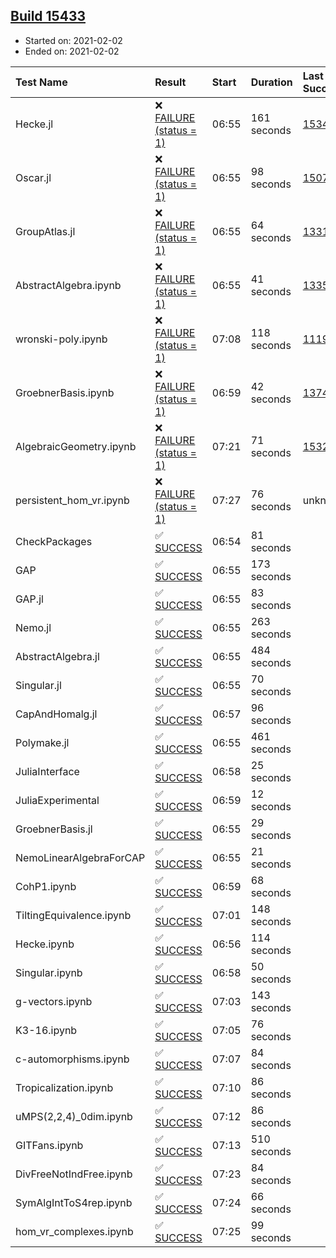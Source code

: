 ## [Build 15433](https://oscarci.mathematik.uni-kl.de/job/oscar/15433/)

* Started on: 2021-02-02
* Ended on: 2021-02-02

| Test Name    | Result | Start | Duration | Last Success | First Failure |
|:-------------|:-------|:------|:---------|:-------------|:--------------|
| Hecke.jl | ❌ [FAILURE (status = 1)](https://oscarci.mathematik.uni-kl.de/job/oscar/15433/artifact/logs/build-15433/Hecke.jl.log) | 06:55 | 161 seconds | [15344](https://oscarci.mathematik.uni-kl.de/job/oscar/15344/) | [15348](https://oscarci.mathematik.uni-kl.de/job/oscar/15348/) |
| Oscar.jl | ❌ [FAILURE (status = 1)](https://oscarci.mathematik.uni-kl.de/job/oscar/15433/artifact/logs/build-15433/Oscar.jl.log) | 06:55 | 98 seconds | [15079](https://oscarci.mathematik.uni-kl.de/job/oscar/15079/) | [15080](https://oscarci.mathematik.uni-kl.de/job/oscar/15080/) |
| GroupAtlas.jl | ❌ [FAILURE (status = 1)](https://oscarci.mathematik.uni-kl.de/job/oscar/15433/artifact/logs/build-15433/GroupAtlas.jl.log) | 06:55 | 64 seconds | [13311](https://oscarci.mathematik.uni-kl.de/job/oscar/13311/) | [13312](https://oscarci.mathematik.uni-kl.de/job/oscar/13312/) |
| AbstractAlgebra.ipynb | ❌ [FAILURE (status = 1)](https://oscarci.mathematik.uni-kl.de/job/oscar/15433/artifact/logs/build-15433/AbstractAlgebra.ipynb.log) | 06:55 | 41 seconds | [13355](https://oscarci.mathematik.uni-kl.de/job/oscar/13355/) | [13356](https://oscarci.mathematik.uni-kl.de/job/oscar/13356/) |
| wronski-poly.ipynb | ❌ [FAILURE (status = 1)](https://oscarci.mathematik.uni-kl.de/job/oscar/15433/artifact/logs/build-15433/wronski-poly.ipynb.log) | 07:08 | 118 seconds | [11192](https://oscarci.mathematik.uni-kl.de/job/oscar/11192/) | [11193](https://oscarci.mathematik.uni-kl.de/job/oscar/11193/) |
| GroebnerBasis.ipynb | ❌ [FAILURE (status = 1)](https://oscarci.mathematik.uni-kl.de/job/oscar/15433/artifact/logs/build-15433/GroebnerBasis.ipynb.log) | 06:59 | 42 seconds | [13748](https://oscarci.mathematik.uni-kl.de/job/oscar/13748/) | [13749](https://oscarci.mathematik.uni-kl.de/job/oscar/13749/) |
| AlgebraicGeometry.ipynb | ❌ [FAILURE (status = 1)](https://oscarci.mathematik.uni-kl.de/job/oscar/15433/artifact/logs/build-15433/AlgebraicGeometry.ipynb.log) | 07:21 | 71 seconds | [15322](https://oscarci.mathematik.uni-kl.de/job/oscar/15322/) | [15323](https://oscarci.mathematik.uni-kl.de/job/oscar/15323/) |
| persistent_hom_vr.ipynb | ❌ [FAILURE (status = 1)](https://oscarci.mathematik.uni-kl.de/job/oscar/15433/artifact/logs/build-15433/persistent_hom_vr.ipynb.log) | 07:27 | 76 seconds | unknown | unknown |
| CheckPackages | ✅ [SUCCESS](https://oscarci.mathematik.uni-kl.de/job/oscar/15433/artifact/logs/build-15433/CheckPackages.log) | 06:54 | 81 seconds |  |  |
| GAP | ✅ [SUCCESS](https://oscarci.mathematik.uni-kl.de/job/oscar/15433/artifact/logs/build-15433/GAP.log) | 06:55 | 173 seconds |  |  |
| GAP.jl | ✅ [SUCCESS](https://oscarci.mathematik.uni-kl.de/job/oscar/15433/artifact/logs/build-15433/GAP.jl.log) | 06:55 | 83 seconds |  |  |
| Nemo.jl | ✅ [SUCCESS](https://oscarci.mathematik.uni-kl.de/job/oscar/15433/artifact/logs/build-15433/Nemo.jl.log) | 06:55 | 263 seconds |  |  |
| AbstractAlgebra.jl | ✅ [SUCCESS](https://oscarci.mathematik.uni-kl.de/job/oscar/15433/artifact/logs/build-15433/AbstractAlgebra.jl.log) | 06:55 | 484 seconds |  |  |
| Singular.jl | ✅ [SUCCESS](https://oscarci.mathematik.uni-kl.de/job/oscar/15433/artifact/logs/build-15433/Singular.jl.log) | 06:55 | 70 seconds |  |  |
| CapAndHomalg.jl | ✅ [SUCCESS](https://oscarci.mathematik.uni-kl.de/job/oscar/15433/artifact/logs/build-15433/CapAndHomalg.jl.log) | 06:57 | 96 seconds |  |  |
| Polymake.jl | ✅ [SUCCESS](https://oscarci.mathematik.uni-kl.de/job/oscar/15433/artifact/logs/build-15433/Polymake.jl.log) | 06:55 | 461 seconds |  |  |
| JuliaInterface | ✅ [SUCCESS](https://oscarci.mathematik.uni-kl.de/job/oscar/15433/artifact/logs/build-15433/JuliaInterface.log) | 06:58 | 25 seconds |  |  |
| JuliaExperimental | ✅ [SUCCESS](https://oscarci.mathematik.uni-kl.de/job/oscar/15433/artifact/logs/build-15433/JuliaExperimental.log) | 06:59 | 12 seconds |  |  |
| GroebnerBasis.jl | ✅ [SUCCESS](https://oscarci.mathematik.uni-kl.de/job/oscar/15433/artifact/logs/build-15433/GroebnerBasis.jl.log) | 06:55 | 29 seconds |  |  |
| NemoLinearAlgebraForCAP | ✅ [SUCCESS](https://oscarci.mathematik.uni-kl.de/job/oscar/15433/artifact/logs/build-15433/NemoLinearAlgebraForCAP.log) | 06:55 | 21 seconds |  |  |
| CohP1.ipynb | ✅ [SUCCESS](https://oscarci.mathematik.uni-kl.de/job/oscar/15433/artifact/logs/build-15433/CohP1.ipynb.log) | 06:59 | 68 seconds |  |  |
| TiltingEquivalence.ipynb | ✅ [SUCCESS](https://oscarci.mathematik.uni-kl.de/job/oscar/15433/artifact/logs/build-15433/TiltingEquivalence.ipynb.log) | 07:01 | 148 seconds |  |  |
| Hecke.ipynb | ✅ [SUCCESS](https://oscarci.mathematik.uni-kl.de/job/oscar/15433/artifact/logs/build-15433/Hecke.ipynb.log) | 06:56 | 114 seconds |  |  |
| Singular.ipynb | ✅ [SUCCESS](https://oscarci.mathematik.uni-kl.de/job/oscar/15433/artifact/logs/build-15433/Singular.ipynb.log) | 06:58 | 50 seconds |  |  |
| g-vectors.ipynb | ✅ [SUCCESS](https://oscarci.mathematik.uni-kl.de/job/oscar/15433/artifact/logs/build-15433/g-vectors.ipynb.log) | 07:03 | 143 seconds |  |  |
| K3-16.ipynb | ✅ [SUCCESS](https://oscarci.mathematik.uni-kl.de/job/oscar/15433/artifact/logs/build-15433/K3-16.ipynb.log) | 07:05 | 76 seconds |  |  |
| c-automorphisms.ipynb | ✅ [SUCCESS](https://oscarci.mathematik.uni-kl.de/job/oscar/15433/artifact/logs/build-15433/c-automorphisms.ipynb.log) | 07:07 | 84 seconds |  |  |
| Tropicalization.ipynb | ✅ [SUCCESS](https://oscarci.mathematik.uni-kl.de/job/oscar/15433/artifact/logs/build-15433/Tropicalization.ipynb.log) | 07:10 | 86 seconds |  |  |
| uMPS(2,2,4)_0dim.ipynb | ✅ [SUCCESS](https://oscarci.mathematik.uni-kl.de/job/oscar/15433/artifact/logs/build-15433/uMPS-2-2-4-_0dim.ipynb.log) | 07:12 | 86 seconds |  |  |
| GITFans.ipynb | ✅ [SUCCESS](https://oscarci.mathematik.uni-kl.de/job/oscar/15433/artifact/logs/build-15433/GITFans.ipynb.log) | 07:13 | 510 seconds |  |  |
| DivFreeNotIndFree.ipynb | ✅ [SUCCESS](https://oscarci.mathematik.uni-kl.de/job/oscar/15433/artifact/logs/build-15433/DivFreeNotIndFree.ipynb.log) | 07:23 | 84 seconds |  |  |
| SymAlgIntToS4rep.ipynb | ✅ [SUCCESS](https://oscarci.mathematik.uni-kl.de/job/oscar/15433/artifact/logs/build-15433/SymAlgIntToS4rep.ipynb.log) | 07:24 | 66 seconds |  |  |
| hom_vr_complexes.ipynb | ✅ [SUCCESS](https://oscarci.mathematik.uni-kl.de/job/oscar/15433/artifact/logs/build-15433/hom_vr_complexes.ipynb.log) | 07:25 | 99 seconds |  |  |
